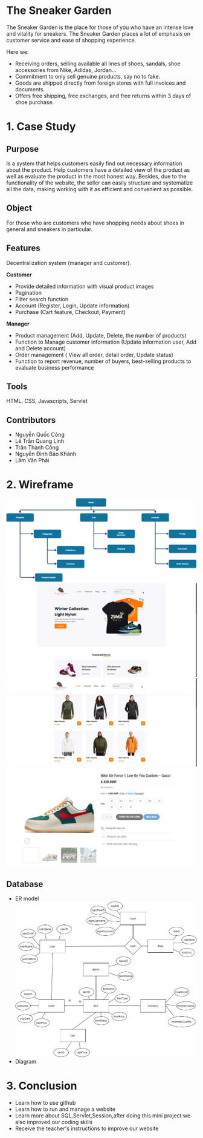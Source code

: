 # The Sneaker Garden
  The Sneaker Garden is the place for those of you who have an intense love and vitality for sneakers. The Sneaker Garden places a lot of emphasis on customer service and ease of shopping experience.
  
  Here we:
- Receiving orders, selling available all lines of shoes, sandals, shoe accessories from Nike, Adidas, Jordan...
- Commitment to only sell genuine products, say no to fake.
- Goods are shipped directly from foreign stores with full invoices and documents.
- Offers free shipping, free exchanges, and free returns within 3 days of shoe purchase.

# 1. Case Study
## Purpose
Is a system that helps customers easily find out necessary information about the product. Help customers have a detailed view of the product as well as evaluate the product in the most honest way. Besides, due to the functionality of the website, the seller can easily structure and systematize all the data, making working with it as efficient and convenient as possible.
## Object
For those who are customers who have shopping needs about shoes in general and sneakers in particular.
## Features
Decentralization system (manager and customer).

**Customer**
- Provide detailed information with visual product images
- Pagination
- Filter search function
- Account (Register, Login, Update information)
- Purchase (Cart feature, Checkout, Payment)

**Manager**
- Product management (Add, Update, Delete, the number of products)
- Function to Manage customer information (Update information user, Add and Delete account)
- Order management ( View all order, detail order, Update status)
- Function to report revenue, number of buyers, best-selling products to evaluate business performance

## Tools
HTML, CSS, Javascripts, Servlet

## Contributors
- Nguyễn Quốc Công
- Lê Trần Quang Linh
- Trân Thành Công
- Nguyễn Đình Bảo Khánh
- Lâm Văn Phái 
# 2. Wireframe
![Sitemap](sitemap.png)
![Home](gui01.png)
![Shop](gui02.png)
![Item](gui03.png)
## Database
- ER model
![ER Model](Database1.png)
- Diagram 
# 3. Conclusion
- Learn how to use github
- Learn how to run and manage a website 
- Learn more about SQL,Servlet,Session,after doing this mini project  we also improved our coding skills 
- Receive the teacher's instructions to improve our website


















